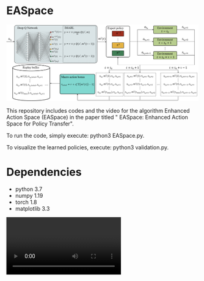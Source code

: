 # EASpace

![EASpace](https://github.com/Zero8319/EASpace/blob/main/figure/EASpace.png)

This repository includes codes and the video for the algorithm Enhanced Action Space (EASpace) in the paper titled " EASpace: Enhanced Action Space for Policy Transfer".

To run the code, simply execute: python3 EASpace.py.

To visualize the learned policies, execute: python3 validation.py.

# Dependencies
- python 3.7
- numpy 1.19
- torch 1.8
- matplotlib 3.3


<video src="https://youtu.be/SOSgwE4AeBs"></video>
